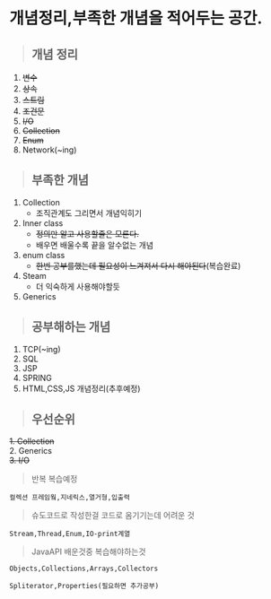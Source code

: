 # 개념정리,부족한 개념을 적어두는 공간.

> ## 개념 정리
1. ~~변수~~
2. ~~상속~~
3. ~~스트림~~
4. ~~조건문~~
5. ~~I/O~~
6. ~~Collection~~
7. ~~Enum~~
8. Network(~ing)

> ## 부족한 개념
1. Collection
    + 조직관계도 그리면서 개념익히기
2. Inner class
    + ~~정의만 알고 사용할줄은 모른다.~~
    + 배우면 배울수록 끝을 알수없는 개념
3. enum class
    + ~~한번 공부를했는데 필요성이 느겨져서 다시 해야된다~~(복습완료)
4. Steam
    + 더 익숙하게 사용해야할듯
5. Generics   
    
> ## 공부해하는 개념
1. TCP(~ing)
2. SQL
3. JSP
4. SPRING
5. HTML,CSS,JS 개념정리(추후예정)

> ## 우선순위
~~1. Collection~~   
2. Generics   
~~3. I/O~~

> 반복 복습예정

    컬렉션 프레임웤,지네릭스,열거형,입출력

> 슈도코드로 작성한걸 코드로  옴기기는데 어려운 것

    Stream,Thread,Enum,IO-print계열

> JavaAPI 배운것중 복습해야하는것   

    Objects,Collections,Arrays,Collectors
    
    Spliterator,Properties(필요하면 추가공부)